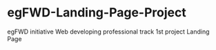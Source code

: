 # egFWD-Landing-Page-Project
egFWD initiative Web developing professional track 1st project Landing Page
